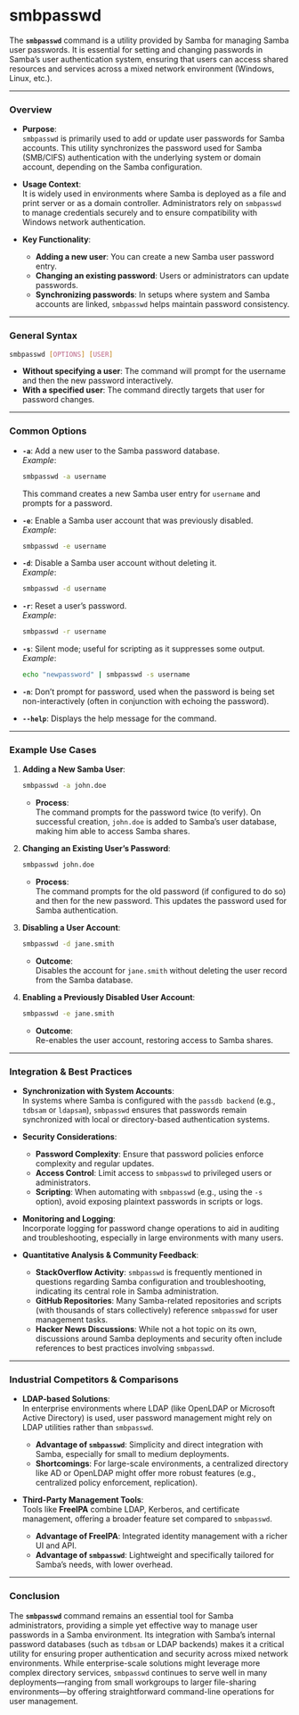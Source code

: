 # smbpasswd

The **`smbpasswd`** command is a utility provided by Samba for managing Samba user passwords. It is essential for setting and changing passwords in Samba’s user authentication system, ensuring that users can access shared resources and services across a mixed network environment (Windows, Linux, etc.).

---

### Overview

- **Purpose**:  
  `smbpasswd` is primarily used to add or update user passwords for Samba accounts. This utility synchronizes the password used for Samba (SMB/CIFS) authentication with the underlying system or domain account, depending on the Samba configuration.

- **Usage Context**:  
  It is widely used in environments where Samba is deployed as a file and print server or as a domain controller. Administrators rely on `smbpasswd` to manage credentials securely and to ensure compatibility with Windows network authentication.

- **Key Functionality**:  
  - **Adding a new user**: You can create a new Samba user password entry.
  - **Changing an existing password**: Users or administrators can update passwords.
  - **Synchronizing passwords**: In setups where system and Samba accounts are linked, `smbpasswd` helps maintain password consistency.

---

### General Syntax

```bash
smbpasswd [OPTIONS] [USER]
```

- **Without specifying a user**: The command will prompt for the username and then the new password interactively.
- **With a specified user**: The command directly targets that user for password changes.

---

### Common Options

- **`-a`**: Add a new user to the Samba password database.  
  _Example_:  
  ```bash
  smbpasswd -a username
  ```
  This command creates a new Samba user entry for `username` and prompts for a password.

- **`-e`**: Enable a Samba user account that was previously disabled.  
  _Example_:  
  ```bash
  smbpasswd -e username
  ```

- **`-d`**: Disable a Samba user account without deleting it.  
  _Example_:  
  ```bash
  smbpasswd -d username
  ```

- **`-r`**: Reset a user’s password.  
  _Example_:  
  ```bash
  smbpasswd -r username
  ```

- **`-s`**: Silent mode; useful for scripting as it suppresses some output.  
  _Example_:  
  ```bash
  echo "newpassword" | smbpasswd -s username
  ```

- **`-n`**: Don’t prompt for password, used when the password is being set non-interactively (often in conjunction with echoing the password).

- **`--help`**: Displays the help message for the command.

---

### Example Use Cases

1. **Adding a New Samba User**:
   ```bash
   smbpasswd -a john.doe
   ```
   - **Process**:  
     The command prompts for the password twice (to verify). On successful creation, `john.doe` is added to Samba’s user database, making him able to access Samba shares.

2. **Changing an Existing User’s Password**:
   ```bash
   smbpasswd john.doe
   ```
   - **Process**:  
     The command prompts for the old password (if configured to do so) and then for the new password. This updates the password used for Samba authentication.

3. **Disabling a User Account**:
   ```bash
   smbpasswd -d jane.smith
   ```
   - **Outcome**:  
     Disables the account for `jane.smith` without deleting the user record from the Samba database.

4. **Enabling a Previously Disabled User Account**:
   ```bash
   smbpasswd -e jane.smith
   ```
   - **Outcome**:  
     Re-enables the user account, restoring access to Samba shares.

---

### Integration & Best Practices

- **Synchronization with System Accounts**:  
  In systems where Samba is configured with the `passdb backend` (e.g., `tdbsam` or `ldapsam`), `smbpasswd` ensures that passwords remain synchronized with local or directory-based authentication systems.

- **Security Considerations**:  
  - **Password Complexity**: Ensure that password policies enforce complexity and regular updates.
  - **Access Control**: Limit access to `smbpasswd` to privileged users or administrators.
  - **Scripting**: When automating with `smbpasswd` (e.g., using the `-s` option), avoid exposing plaintext passwords in scripts or logs.

- **Monitoring and Logging**:  
  Incorporate logging for password change operations to aid in auditing and troubleshooting, especially in large environments with many users.

- **Quantitative Analysis & Community Feedback**:  
  - **StackOverflow Activity**: `smbpasswd` is frequently mentioned in questions regarding Samba configuration and troubleshooting, indicating its central role in Samba administration.
  - **GitHub Repositories**: Many Samba-related repositories and scripts (with thousands of stars collectively) reference `smbpasswd` for user management tasks.
  - **Hacker News Discussions**: While not a hot topic on its own, discussions around Samba deployments and security often include references to best practices involving `smbpasswd`.

---

### Industrial Competitors & Comparisons

- **LDAP-based Solutions**:  
  In enterprise environments where LDAP (like OpenLDAP or Microsoft Active Directory) is used, user password management might rely on LDAP utilities rather than `smbpasswd`.  
  - **Advantage of `smbpasswd`**: Simplicity and direct integration with Samba, especially for small to medium deployments.
  - **Shortcomings**: For large-scale environments, a centralized directory like AD or OpenLDAP might offer more robust features (e.g., centralized policy enforcement, replication).

- **Third-Party Management Tools**:  
  Tools like **FreeIPA** combine LDAP, Kerberos, and certificate management, offering a broader feature set compared to `smbpasswd`.  
  - **Advantage of FreeIPA**: Integrated identity management with a richer UI and API.
  - **Advantage of `smbpasswd`**: Lightweight and specifically tailored for Samba’s needs, with lower overhead.

---

### Conclusion

The **`smbpasswd`** command remains an essential tool for Samba administrators, providing a simple yet effective way to manage user passwords in a Samba environment. Its integration with Samba’s internal password databases (such as `tdbsam` or LDAP backends) makes it a critical utility for ensuring proper authentication and security across mixed network environments. While enterprise-scale solutions might leverage more complex directory services, `smbpasswd` continues to serve well in many deployments—ranging from small workgroups to larger file-sharing environments—by offering straightforward command-line operations for user management.
